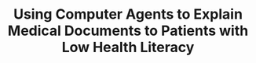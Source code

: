 ---
name: "Using Computer Agents To Explain Medical Documents"
title: "Using Computer Agents to Explain Medical Documents to Patients with Low Health Literacy"
project: "A RCT to Reduce Cardiopulmonary Re-hospitalizations"
event: "Patient Education and Counseling, 75(3), 315-320."
authors:
- name: "Bickmore, T."
- name: "Pfiefer, L."
- name: "Paasche-Paasche-Orlow, M."
year: 2009
resources:
- name: "PEC09"
  src: "PEC09.pdf"
external_url: null
draft: false 
headless: true
headless: true
---
